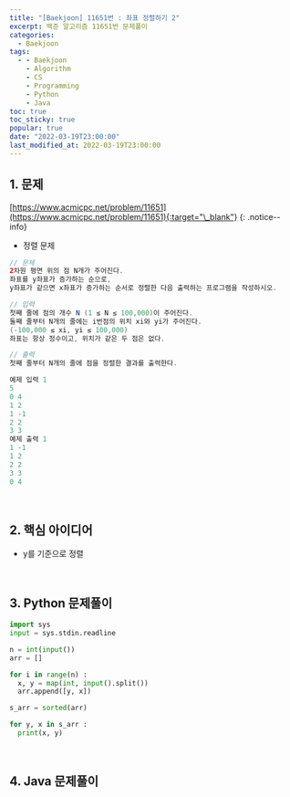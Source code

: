 ```yaml
---
title: "[Baekjoon] 11651번 : 좌표 정렬하기 2"
excerpt: 백준 알고리즘 11651번 문제풀이
categories:
  - Baekjoon
tags:
  - - Baekjoon
    - Algorithm
    - CS
    - Programming
    - Python
    - Java
toc: true
toc_sticky: true
popular: true
date: "2022-03-19T23:00:00"
last_modified_at: 2022-03-19T23:00:00
---
```


## 1. 문제

[https://www.acmicpc.net/problem/11651](https://www.acmicpc.net/problem/11651){:target="\_blank"}
{: .notice--info}

- 정렬 문제

```java
// 문제
2차원 평면 위의 점 N개가 주어진다.
좌표를 y좌표가 증가하는 순으로,
y좌표가 같으면 x좌표가 증가하는 순서로 정렬한 다음 출력하는 프로그램을 작성하시오.

// 입력
첫째 줄에 점의 개수 N (1 ≤ N ≤ 100,000)이 주어진다.
둘째 줄부터 N개의 줄에는 i번점의 위치 xi와 yi가 주어진다.
(-100,000 ≤ xi, yi ≤ 100,000)
좌표는 항상 정수이고, 위치가 같은 두 점은 없다.

// 출력
첫째 줄부터 N개의 줄에 점을 정렬한 결과를 출력한다.

예제 입력 1
5
0 4
1 2
1 -1
2 2
3 3
예제 출력 1
1 -1
1 2
2 2
3 3
0 4
```

<br>

## 2. 핵심 아이디어

- y를 기준으로 정렬

<br>

## 3. Python 문제풀이

```python
import sys
input = sys.stdin.readline

n = int(input())
arr = []

for i in range(n) :
  x, y = map(int, input().split())
  arr.append([y, x])

s_arr = sorted(arr)

for y, x in s_arr :
  print(x, y)
```

<br>

## 4. Java 문제풀이

```java

```
